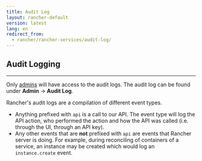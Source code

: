 ```yaml
---
title: Audit Log
layout: rancher-default
version: latest
lang: en
redirect_from:
  - rancher/rancher-services/audit-log/
---
```


## Audit Logging
---

Only [admins]({{site.baseurl}}/rancher/{{page.version}}/{{page.lang}}/configuration/access-control/#admin) will have access to the audit logs. The audit log can be found under **Admin** -> **Audit Log**. 

Rancher's audit logs are a compilation of different event types. 

* Anything prefixed with `api` is a call to our API. The event type will log the API action, who performed the action and how the API was called (i.e. through the UI, through an API key).
* Any other events that are **not** prefixed with `api` are events that Rancher server is doing. For example, during reconciling of containers of a service, an instance may be created which would log an `instance.create` event.

